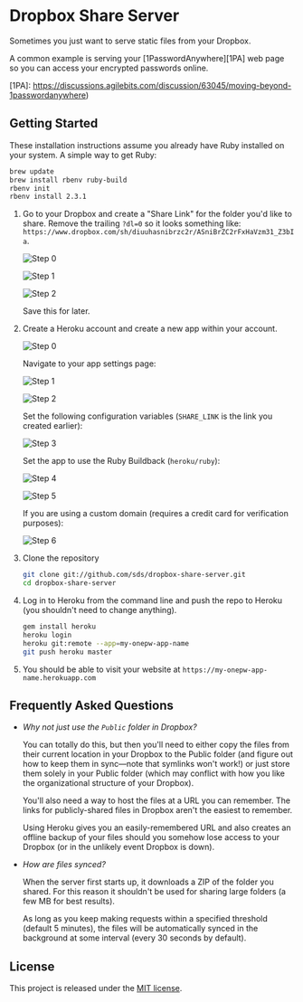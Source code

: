 # Dropbox Share Server

Sometimes you just want to serve static files from your Dropbox.

A common example is serving your [1PasswordAnywhere][1PA] web page so you can access
your encrypted passwords online.

[1PA]: https://discussions.agilebits.com/discussion/63045/moving-beyond-1passwordanywhere)

## Getting Started

These installation instructions assume you already have Ruby installed on your system.
A simple way to get Ruby:

```bash
brew update
brew install rbenv ruby-build
rbenv init
rbenv install 2.3.1
```

1. Go to your Dropbox and create a "Share Link" for the folder you'd like to share.
   Remove the trailing `?dl=0` so it looks something like:
   `https://www.dropbox.com/sh/diuuhasnibrzc2r/ASniBrZC2rFxHaVzm31_Z3bIa`.

   ![Step 0](https://raw.githubusercontent.com/sds/dropbox-share-server/master/docs/dropbox-step-0.png)

   ![Step 1](https://raw.githubusercontent.com/sds/dropbox-share-server/master/docs/dropbox-step-1.png)

   ![Step 2](https://raw.githubusercontent.com/sds/dropbox-share-server/master/docs/dropbox-step-2.png)

   Save this for later.

2. Create a Heroku account and create a new app within your account.

   ![Step 0](https://raw.githubusercontent.com/sds/dropbox-share-server/master/docs/heroku-step-0.png)

   Navigate to your app settings page:

   ![Step 1](https://raw.githubusercontent.com/sds/dropbox-share-server/master/docs/heroku-step-1.png)

   ![Step 2](https://raw.githubusercontent.com/sds/dropbox-share-server/master/docs/heroku-step-2.png)

   Set the following configuration variables (`SHARE_LINK` is the link you created earlier):

   ![Step 3](https://raw.githubusercontent.com/sds/dropbox-share-server/master/docs/heroku-step-3.png)

   Set the app to use the Ruby Buildback (`heroku/ruby`):

   ![Step 4](https://raw.githubusercontent.com/sds/dropbox-share-server/master/docs/heroku-step-4.png)

   ![Step 5](https://raw.githubusercontent.com/sds/dropbox-share-server/master/docs/heroku-step-5.png)

   If you are using a custom domain (requires a credit card for verification purposes):

   ![Step 6](https://raw.githubusercontent.com/sds/dropbox-share-server/master/docs/heroku-step-6.png)

3. Clone the repository

   ```bash
   git clone git://github.com/sds/dropbox-share-server.git
   cd dropbox-share-server
   ```

4. Log in to Heroku from the command line and push the repo to Heroku
   (you shouldn't need to change anything).

   ```bash
   gem install heroku
   heroku login
   heroku git:remote --app=my-onepw-app-name
   git push heroku master
   ```

5. You should be able to visit your website at `https://my-onepw-app-name.herokuapp.com`

## Frequently Asked Questions

* *Why not just use the `Public` folder in Dropbox?*

  You can totally do this, but then you'll need to either copy the files from
  their current location in your Dropbox to the Public folder (and figure out
  how to keep them in sync&mdash;note that symlinks won't work!) or just store
  them solely in your Public folder (which may conflict with how you like the
  organizational structure of your Dropbox).

  You'll also need a way to host the files at a URL you can remember. The
  links for publicly-shared files in Dropbox aren't the easiest to remember.

  Using Heroku gives you an easily-remembered URL and also creates an offline
  backup of your files should you somehow lose access to your Dropbox (or in the
  unlikely event Dropbox is down).

* *How are files synced?*

  When the server first starts up, it downloads a ZIP of the folder you shared.
  For this reason it shouldn't be used for sharing large folders (a few MB for
  best results).

  As long as you keep making requests within a specified threshold (default
  5 minutes), the files will be automatically synced in the background at
  some interval (every 30 seconds by default).

## License

This project is released under the [MIT license](LICENSE.md).
